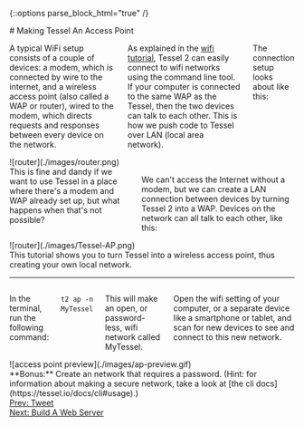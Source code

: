 {::options parse_block_html="true" /}

<div class="row">
<div class="large-12 columns">
# Making Tessel An Access Point
</div>
<div class="small-12 columns">

A typical WiFi setup consists of a couple of devices: a modem, which is connected by wire to the internet, and a wireless access point (also called a WAP or router), wired to the modem, which directs requests and responses between every device on the network.

As explained in the [wifi tutorial](/wifi.html), Tessel 2 can easily connect to wifi networks using the command line tool. If your computer is connected to the same WAP as the Tessel, then the two devices can talk to each other. This is how we push code to Tessel over LAN (local area network).

The connection setup looks about like this:

</div>
<div class="small-12 text-center columns">
![router](./images/router.png)
</div>
<div class="small-12 columns">
This is fine and dandy if we want to use Tessel in a place where there's a modem and WAP already set up, but what happens when that's not possible?

We can't access the Internet without a modem, but we can create a LAN connection between devices by turning Tessel 2 into a WAP. Devices on the network can all talk to each other, like this:

</div>
<div class="small-12 text-center columns">
![router](./images/Tessel-AP.png)
</div>
<div class="small-12 columns">
This tutorial shows you to turn Tessel into a wireless access point, thus creating your own local network.
</div>
<hr>
</div>


<div class="row">
<div class="small-12 large-6 columns">


In the terminal, run the following command:

`t2 ap -n MyTessel`

This will make an open, or password-less, wifi network called MyTessel. 

Open the wifi setting of your computer, or a separate device like a smartphone or tablet, and scan for new devices to see and connect to this new network.  
</div>

<div class="small-12 large-6 columns">
![access point preview](./images/ap-preview.gif)
</div>

<div class="small-12 columns">
**Bonus:** Create an network that requires a password. (Hint: for information about making a secure network, take a look at [the cli docs](https://tessel.io/docs/cli#usage).)

</div>
</div>

<div class="greyBar"></div>

<div class="row">
<div class="large-6 columns left">
  <a href="tweet.html" class="bottomButton button">Prev: Tweet</a>
</div>

<div class="large-6 columns right">
  <a href="webserver.html" class= "bottomButton right button">Next: Build A Web Server</a>
</div>
</div>
